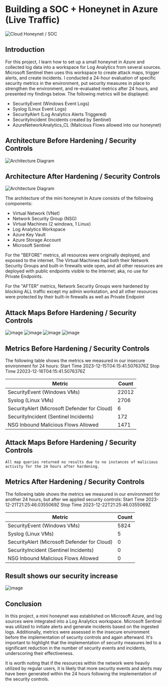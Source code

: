 # Building a SOC + Honeynet in Azure (Live Traffic)
![Cloud Honeynet / SOC](https://i.imgur.com/ZWxe03e.jpg)

## Introduction

For this project, I learn how to set up a small honeynet in Azure and collected log data into a workspace for Log Analytics from several sources. Microsoft Sentinel then uses this workspace to create attack maps, trigger alerts, and create incidents. I conducted a 24-hour evaluation of specific security metrics in the environment, put security measures in place to strengthen the environment, and re-evaluated metrics after 24 hours, and presented my findings below. The following metrics will be displayed:

- SecurityEvent (Windows Event Logs)
- Syslog (Linux Event Logs)
- SecurityAlert (Log Analytics Alerts Triggered)
- SecurityIncident (Incidents created by Sentinel)
- AzureNetworkAnalytics_CL (Malicious Flows allowed into our honeynet)

## Architecture Before Hardening / Security Controls
![Architecture Diagram](https://i.imgur.com/aBDwnKb.jpg)

## Architecture After Hardening / Security Controls
![Architecture Diagram](https://i.imgur.com/YQNa9Pp.jpg)

The architecture of the mini honeynet in Azure consists of the following components:

- Virtual Network (VNet)
- Network Security Group (NSG)
- Virtual Machines (2 windows, 1 Linux)
- Log Analytics Workspace
- Azure Key Vault
- Azure Storage Account
- Microsoft Sentinel

For the "BEFORE" metrics, all resources were originally deployed, and exposed to the internet. The Virtual Machines had both their Network Security Groups and built-in firewalls wide open, and all other resources are deployed with public endpoints visible to the Internet; aka, no use for Private Endpoints.

For the "AFTER" metrics, Network Security Groups were hardened by blocking ALL traffic except my admin workstation, and all other resources were protected by their built-in firewalls as well as Private Endpoint

## Attack Maps Before Hardening / Security Controls
![image](https://github.com/soriesesay1/Azure-SOC/assets/154941302/cf067c0f-8a8c-40dd-b006-607cfb474781)
![image](https://github.com/soriesesay1/Azure-SOC/assets/154941302/8b203cb7-b1a7-45fd-8f82-c35167f52f0a)
![image](https://github.com/soriesesay1/Azure-SOC/assets/154941302/9be64ef0-232a-43ea-bf5b-64ef6a84f55b)
![image](https://github.com/soriesesay1/Azure-SOC/assets/154941302/cc586f42-ac99-4634-8da9-efc9e9d8d6ab)

## Metrics Before Hardening / Security Controls

The following table shows the metrics we measured in our insecure environment for 24 hours:
Start Time 2023-12-15T04:15:41.5076376Z
Stop Time 22023-12-16T04:15:41.5076376Z

| Metric                                       | Count
| ------------------------                     | -----
| SecurityEvent (Windows VMs)                  | 22012
| Syslog (Linux VMs)                           | 2706
| SecurityAlert (Microsoft Defender for Cloud) | 6
| SecurityIncident (Sentinel Incidents)        | 172
| NSG Inbound Malicious Flows Allowed          | 1471

## Attack Maps Before Hardening / Security Controls

```All map queries returned no results due to no instances of malicious activity for the 24 hours after hardening.```

## Metrics After Hardening / Security Controls

The following table shows the metrics we measured in our environment for another 24 hours, but after we applied security controls:
Start Time 2023-12-21T21:25:46.0355069Z
Stop Time	2023-12-22T21:25:46.0355069Z

| Metric                                       | Count
| ------------------------                     | -----
| SecurityEvent (Windows VMs)                  | 5824
| Syslog (Linux VMs)                           | 5
| SecurityAlert (Microsoft Defender for Cloud) | 0
| SecurityIncident (Sentinel Incidents)        | 0
| NSG Inbound Malicious Flows Allowed          | 0

## Result shows our security increase
![image](https://github.com/soriesesay1/Azure-SOC/assets/154941302/5ef9282c-f8db-470b-9589-e78f47921656)

## Conclusion

In this project, a mini honeynet was established on Microsoft Azure, and log sources were integrated into a Log Analytics workspace. Microsoft Sentinel was utilized to initiate alerts and generate incidents based on the ingested logs. Additionally, metrics were assessed in the insecure environment before the implementation of security controls and again afterward. It's important to highlight that the implementation of security measures led to a significant reduction in the number of security events and incidents, underscoring their effectiveness.

It is worth noting that if the resources within the network were heavily utilized by regular users, it is likely that more security events and alerts may have been generated within the 24 hours following the implementation of the security controls.
